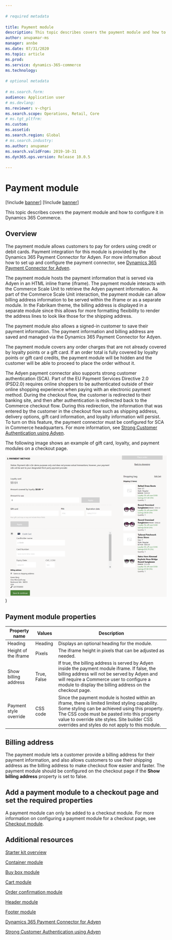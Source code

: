 ```yaml
---

# required metadata

title: Payment module
description: This topic describes covers the payment module and how to configure it in Dynamics 365 Commerce.
author: anupamar-ms
manager: annbe
ms.date: 07/31/2020
ms.topic: article
ms.prod: 
ms.service: dynamics-365-commerce
ms.technology: 

# optional metadata

# ms.search.form: 
audience: Application user
# ms.devlang: 
ms.reviewer: v-chgri
ms.search.scope: Operations, Retail, Core
# ms.tgt_pltfrm: 
ms.custom: 
ms.assetid: 
ms.search.region: Global
# ms.search.industry: 
ms.author: anupamar
ms.search.validFrom: 2019-10-31
ms.dyn365.ops.version: Release 10.0.5

---
```


# Payment module

[!include [banner](includes/banner.md)]
[!include [banner](includes/preview-banner.md)]

This topic describes covers the payment module and how to configure it in Dynamics 365 Commerce.

## Overview

The payment module allows customers to pay for orders using credit or debit cards. Payment integration for this module is provided by the Dynamics 365 Payment Connector for Adyen. For more information about how to set up and configure the payment connector, see [Dynamics 365 Payment Connector for Adyen](dev-itpro/adyen-connector.md). 

The payment module hosts the payment information that is served via Adyen in an HTML inline frame (iframe). The payment module interacts with the Commerce Scale Unit to retrieve the Adyen payment information. As part of the Commerce Scale Unit interaction, the payment module can allow billing address information to be served within the iframe or as a separate module. In the Fabrikam theme, the billing address is displayed in a separate module since this allows for more formatting flexibility to render the address lines to look like those for the shipping address. 

The payment module also allows a signed-in customer to save their payment information. The payment information and billing address are saved and managed via the Dynamics 365 Payment Connector for Adyen.

The payment module covers any order charges that are not already covered by loyalty points or a gift card. If an order total is fully covered by loyalty points or gift card credits, the payment module will be hidden and the customer will be able to proceed to place the order without it.

The Adyen payment connector also supports strong customer authentication (SCA). Part of the EU Payment Services Directive 2.0 (PSD2.0) requires online shoppers to be authenticated outside of their online shopping experience when paying with an electronic payment method. During the checkout flow, the customer is redirected to their banking site, and then after authentication is redirected back to the Commerce checkout flow. During this redirection, the information that was entered by the customer in the checkout flow such as shipping address, delivery options, gift card information, and loyalty information will persist. To turn on this feature, the payment connector must be configured for SCA in Commerce headquarters. For more information, see [Strong Customer Authentication using Adyen](adyen_redirect.md).

The following image shows an example of gift card, loyalty, and payment modules on a checkout page.

![Example of gift card, loyalty, and payment modules on a checkout page](./media/ecommerce-payments.PNG))

## Payment module properties

| Property name             | Values                 | Description |
|---------------------------|-----------------------|-------------|
| Heading                  | Heading| Displays an optional heading for the module. |
| Height of the iframe | Pixels   | The iframe height in pixels that can be adjusted as needed. |
| Show billing address       | True, False | If true, the billing address is served by Adyen inside the payment module iframe. If false, the billing address will not be served by Adyen and will require a Commerce user to configure a module to display the billing address on the checkout page.  |
| Payment style override  |  CSS code | Since the payment module is hosted within an iframe, there is limited limited styling capability. Some styling can be achieved using this property. The CSS code must be pasted into this property value to override site styles. Site builder CSS overrides and styles do not apply to this module. |

## Billing address

The payment module lets a customer provide a billing address for their payment information, and also allows customers to use their shipping address as the billing address to make checkout flow easier and faster. The payment module should be configured on the checkout page if the **Show billing address** property is set to false. 

## Add a payment module to a checkout page and set the required properties

A payment module can only be added to a checkout module. For more information on configuring a payment module for a checkout page, see [Checkout module](add-checkout-module.md).

## Additional resources

[Starter kit overview](starter-kit-overview.md)

[Container module](add-container-module.md)

[Buy box module](add-buy-box.md)

[Cart module](add-cart-module.md)

[Order confirmation module](order-confirmation-module.md)

[Header module](author-header-module.md)

[Footer module](author-footer-module.md)

[Dynamics 365 Payment Connector for Adyen](dev-itpro/adyen-connector.md)

[Strong Customer Authentication using Adyen](adyen_redirect.md)
